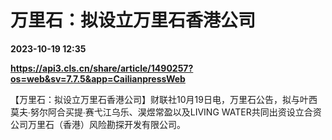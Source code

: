 # 万里石：拟设立万里石香港公司

**2023-10-19 12:35**

**https://api3.cls.cn/share/article/1490257?os=web&sv=7.7.5&app=CailianpressWeb**

【万里石：拟设立万里石香港公司】财联社10月19日电，万里石公告，拟与叶西莫夫∙努尔阿合买提∙赛弋江乌乐、淏煜常盈以及LIVING WATER共同出资设立合资公司万里石（香港）风险勘探开发有限公司。